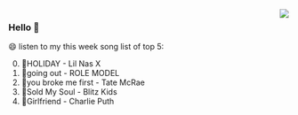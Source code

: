 <img align="right"  src="https://github-readme-stats.vercel.app/api/top-langs/?username=sohyunQVQ" />

### Hello 👋

😄 listen to my this week song list of top 5:

0. 🌈HOLIDAY - Lil Nas X
1. 🌈going out - ROLE MODEL
2. 🌈you broke me first - Tate McRae
3. 🌈Sold My Soul - Blitz Kids
4. 🌈Girlfriend - Charlie Puth

